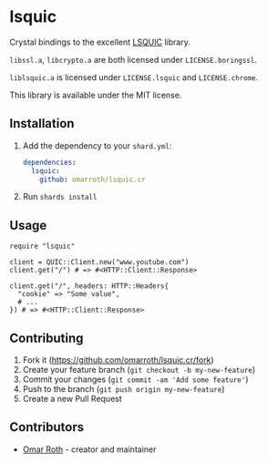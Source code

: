 # lsquic

Crystal bindings to the excellent [LSQUIC](https://github.com/litespeedtech/lsquic) library.

`libssl.a`, `libcrypto.a` are both licensed under `LICENSE.boringssl`.

`liblsquic.a` is licensed under `LICENSE.lsquic` and `LICENSE.chrome`.

This library is available under the MIT license.

## Installation

1. Add the dependency to your `shard.yml`:

   ```yaml
   dependencies:
     lsquic:
       github: omarroth/lsquic.cr
   ```

2. Run `shards install`

## Usage

```crystal
require "lsquic"

client = QUIC::Client.new("www.youtube.com")
client.get("/") # => #<HTTP::Client::Response>

client.get("/", headers: HTTP::Headers{
  "cookie" => "Some value",
  # ...
}) # => #<HTTP::Client::Response>

```

## Contributing

1. Fork it (<https://github.com/omarroth/lsquic.cr/fork>)
2. Create your feature branch (`git checkout -b my-new-feature`)
3. Commit your changes (`git commit -am 'Add some feature'`)
4. Push to the branch (`git push origin my-new-feature`)
5. Create a new Pull Request

## Contributors

- [Omar Roth](https://github.com/omarroth) - creator and maintainer
